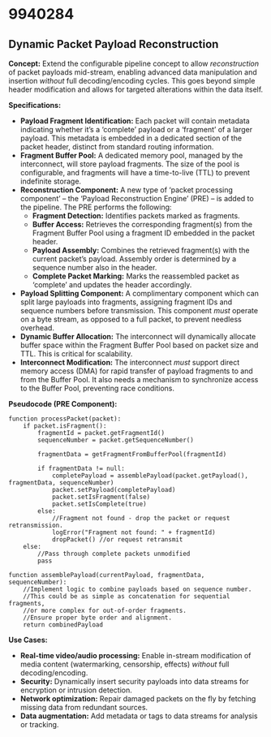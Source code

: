 # 9940284

## Dynamic Packet Payload Reconstruction

**Concept:** Extend the configurable pipeline concept to allow *reconstruction* of packet payloads mid-stream, enabling advanced data manipulation and insertion *without* full decoding/encoding cycles.  This goes beyond simple header modification and allows for targeted alterations within the data itself.

**Specifications:**

*   **Payload Fragment Identification:** Each packet will contain metadata indicating whether it’s a ‘complete’ payload or a ‘fragment’ of a larger payload.  This metadata is embedded in a dedicated section of the packet header, distinct from standard routing information.
*   **Fragment Buffer Pool:**  A dedicated memory pool, managed by the interconnect, will store payload fragments.  The size of the pool is configurable, and fragments will have a time-to-live (TTL) to prevent indefinite storage.
*   **Reconstruction Component:** A new type of ‘packet processing component’ – the ‘Payload Reconstruction Engine’ (PRE) – is added to the pipeline.  The PRE performs the following:
    *   **Fragment Detection:** Identifies packets marked as fragments.
    *   **Buffer Access:** Retrieves the corresponding fragment(s) from the Fragment Buffer Pool using a fragment ID embedded in the packet header.
    *   **Payload Assembly:**  Combines the retrieved fragment(s) with the current packet’s payload.  Assembly order is determined by a sequence number also in the header.
    *   **Complete Packet Marking:**  Marks the reassembled packet as ‘complete’ and updates the header accordingly.
*   **Payload Splitting Component:** A complimentary component which can split large payloads into fragments, assigning fragment IDs and sequence numbers before transmission. This component *must* operate on a byte stream, as opposed to a full packet, to prevent needless overhead.
*   **Dynamic Buffer Allocation:** The interconnect will dynamically allocate buffer space within the Fragment Buffer Pool based on packet size and TTL. This is critical for scalability.
*   **Interconnect Modification:**  The interconnect *must* support direct memory access (DMA) for rapid transfer of payload fragments to and from the Buffer Pool.  It also needs a mechanism to synchronize access to the Buffer Pool, preventing race conditions.

**Pseudocode (PRE Component):**

```
function processPacket(packet):
    if packet.isFragment():
        fragmentId = packet.getFragmentId()
        sequenceNumber = packet.getSequenceNumber()

        fragmentData = getFragmentFromBufferPool(fragmentId)

        if fragmentData != null:
            completePayload = assemblePayload(packet.getPayload(), fragmentData, sequenceNumber)
            packet.setPayload(completePayload)
            packet.setIsFragment(false)
            packet.setIsComplete(true)
        else:
            //Fragment not found - drop the packet or request retransmission.
            logError("Fragment not found: " + fragmentId)
            dropPacket() //or request retransmit
    else:
        //Pass through complete packets unmodified
        pass

function assemblePayload(currentPayload, fragmentData, sequenceNumber):
    //Implement logic to combine payloads based on sequence number.
    //This could be as simple as concatenation for sequential fragments,
    //or more complex for out-of-order fragments.
    //Ensure proper byte order and alignment.
    return combinedPayload
```

**Use Cases:**

*   **Real-time video/audio processing:**  Enable in-stream modification of media content (watermarking, censorship, effects) *without* full decoding/encoding.
*   **Security:**  Dynamically insert security payloads into data streams for encryption or intrusion detection.
*   **Network optimization:**  Repair damaged packets on the fly by fetching missing data from redundant sources.
*   **Data augmentation:**  Add metadata or tags to data streams for analysis or tracking.